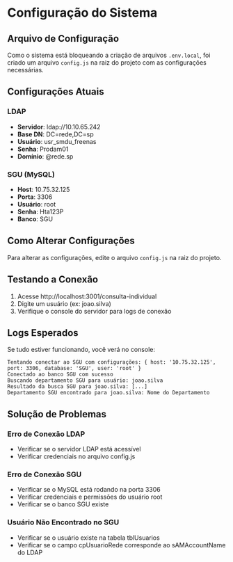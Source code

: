 # Configuração do Sistema

## Arquivo de Configuração

Como o sistema está bloqueando a criação de arquivos `.env.local`, foi criado um arquivo `config.js` na raiz do projeto com as configurações necessárias.

## Configurações Atuais

### LDAP
- **Servidor**: ldap://10.10.65.242
- **Base DN**: DC=rede,DC=sp
- **Usuário**: usr_smdu_freenas
- **Senha**: Prodam01
- **Domínio**: @rede.sp

### SGU (MySQL)
- **Host**: 10.75.32.125
- **Porta**: 3306
- **Usuário**: root
- **Senha**: Hta123P
- **Banco**: SGU

## Como Alterar Configurações

Para alterar as configurações, edite o arquivo `config.js` na raiz do projeto.

## Testando a Conexão

1. Acesse http://localhost:3001/consulta-individual
2. Digite um usuário (ex: joao.silva)
3. Verifique o console do servidor para logs de conexão

## Logs Esperados

Se tudo estiver funcionando, você verá no console:
```
Tentando conectar ao SGU com configurações: { host: '10.75.32.125', port: 3306, database: 'SGU', user: 'root' }
Conectado ao banco SGU com sucesso
Buscando departamento SGU para usuário: joao.silva
Resultado da busca SGU para joao.silva: [...]
Departamento SGU encontrado para joao.silva: Nome do Departamento
```

## Solução de Problemas

### Erro de Conexão LDAP
- Verificar se o servidor LDAP está acessível
- Verificar credenciais no arquivo config.js

### Erro de Conexão SGU
- Verificar se o MySQL está rodando na porta 3306
- Verificar credenciais e permissões do usuário root
- Verificar se o banco SGU existe

### Usuário Não Encontrado no SGU
- Verificar se o usuário existe na tabela tblUsuarios
- Verificar se o campo cpUsuarioRede corresponde ao sAMAccountName do LDAP
